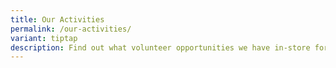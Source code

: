 ```yaml
---
title: Our Activities
permalink: /our-activities/
variant: tiptap
description: Find out what volunteer opportunities we have in-store for you.
---
```

